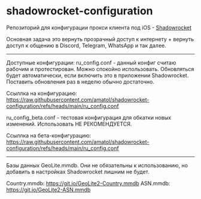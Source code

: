 # shadowrocket-configuration

Репозиторий для конфигурации прокси клиента под iOS - [Shadowrocket](https://apps.apple.com/ru/app/shadowrocket/id932747118)

Основная задача это вернуть прозрачный доступ к интернету + вернуть доступ к общению в Discord, Telegram, WhatsApp и так далее.

----------------------

Доступные конфигурации:
ru_config.conf - данный конфиг считаю рабочим и протестирован. Можно спокойно использовать. Обновляться будет автоматически, если включить это в приложении Shadowrocket. Поставить обновления раз в неделю обычно достаточно.

Ссыллка на конфигурацию:
https://raw.githubusercontent.com/amatol/shadowrocket-configuration/refs/heads/main/ru_config.conf


ru_config_beta.conf - тестовая конфигурация для обкатки новых изменений. Использовать НЕ РЕКОМЕНДУЕТСЯ.

Ссыллка на бета-конфигурацию:
https://raw.githubusercontent.com/amatol/shadowrocket-configuration/refs/heads/main/ru_config.conf

----------------------

Базы данных GeoLite.mmdb. Они не обязательны к использованию, но добавить в настройках Shadowrocket лишним не будет.

Country.mmdb: https://git.io/GeoLite2-Country.mmdb
ASN.mmdb: https://git.io/GeoLite2-ASN.mmdb